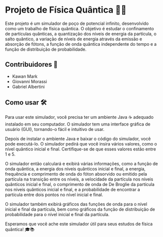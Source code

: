 # Projeto de Física Quântica 🧪🔬

Este projeto é um simulador de poço de potencial infinito, desenvolvido como um trabalho de física quântica. O objetivo é estudar o confinamento de partículas quânticas, a quantização dos níveis de energia da partícula, o salto quântico, a variação de níveis de energia através da emissão e absorção de fótons, a função de onda quântica independente do tempo e a função de distribuição de probabilidade.

## Contribuidores 👥

- Kawan Mark
- Giovanni Morassi
- Gabriel Albertini

## Como usar 🛠️

Para usar este simulador, você precisa ter um ambiente Java ☕ adequado instalado em seu computador. O simulador tem uma interface gráfica de usuário (GUI), tornando-o fácil e intuitivo de usar.

Depois de instalar o ambiente Java e baixar o código do simulador, você pode executá-lo. O simulador pedirá que você insira vários valores, como o nível quântico inicial e final. Certifique-se de que esses valores estão entre 1 e 5.

O simulador então calculará e exibirá várias informações, como a função de onda quântica, a energia dos níveis quânticos inicial e final, a energia, frequência e comprimento de onda do fóton absorvido ou emitido pela partícula na transição entre os níveis, a velocidade da partícula nos níveis quânticos inicial e final, o comprimento de onda de De Broglie da partícula nos níveis quânticos inicial e final, e a probabilidade de encontrar a partícula entre dois pontos no nível inicial e final.

O simulador também exibirá gráficos das funções de onda para o nível inicial e final da partícula, bem como gráficos da função de distribuição de probabilidade para o nível inicial e final da partícula.

Esperamos que você ache este simulador útil para seus estudos de física quântica! 🎓📚
